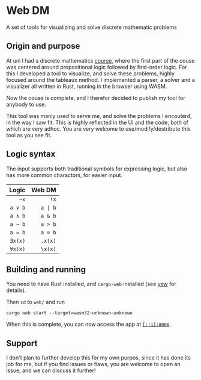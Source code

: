# Web DM

A set of tools for visualizing and solve discrete mathematic problems

## Origin and purpose

At uni I had a discrete mathematics [course](http://kurser.dtu.dk/course/01017), where the first part of the couse was centered around propositional logic followed by first-order logic. For this I developed a tool to visualize, and solve these problems, highly focused around the tableaux method. I implemented a parser, a solver and a visualizer all written in Rust, running in the browser using WASM.

Now the couse is complete, and I therefor decided to publish my tool for anybody to use.

This tool was manly used to serve me, and solve the problems I encouterd, in the way I saw fit. This is highly reflected in the UI and the code, both of which are very adhoc. You are very welcome to use/modify/destribute this tool as you see fit.

## Logic syntax

The input supports both traditional symbols for expressing logic, but also has more common charactors, for easier input.

| Logic | Web DM |
| -----:| ------:|
|  `¬x` |  `!x`  |
|`a ∨ b`|`a \| b`|
|`a ∧ b`| `a & b`|
|`a → b`| `a > b`|
|`a ↔ b`| `a = b`|
|`∃x(x)`| `.x(x)`|
|`∀x(x)`| `\x(x)`|


## Building and running

You need to have Rust installed, and `cargo-web` installed (see [yew](https://github.com/DenisKolodin/yew#development-setup) for details).

Then `cd` to `web/` and run

```
cargo web start --target=wasm32-unknown-unknown
```

When this is complete, you can now access the app at [`[::1]:8000`](http://[::1]:8000/).

## Support

I don't plan to further develop this for my own purpos, since it has done its job for me, but if you find issues or flaws, you are welcome to open an issue, and we can discuss it further!

